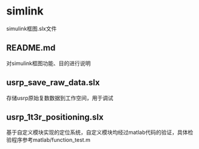 # simlink
simulink框图.slx文件

## README.md
对simulink框图功能、目的进行说明

## usrp_save_raw_data.slx
存储usrp原始复数数据到工作空间，用于调试

## usrp_1t3r_positioning.slx
基于自定义模块实现的定位系统，自定义模块均经过matlab代码的验证，具体检验程序参考matlab/function_test.m
